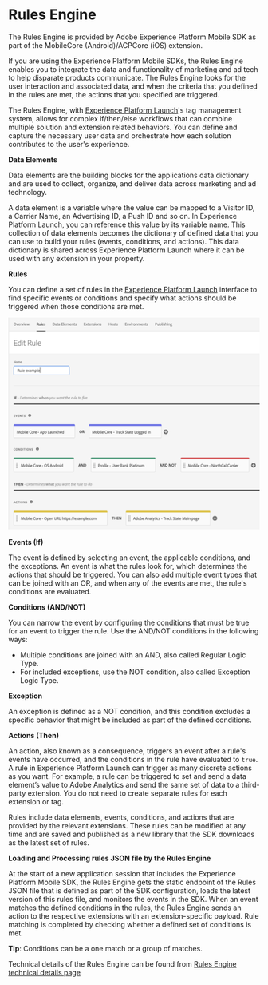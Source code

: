 # Rules Engine

The Rules Engine is provided by Adobe Experience Platform Mobile SDK as part of the MobileCore (Android)/ACPCore (iOS) extension.

If you are using the Experience Platform Mobile SDKs, the Rules Engine enables you to integrate the data and functionality of marketing and ad tech to help disparate products communicate. The Rules Engine looks for the user interaction and associated data, and when the criteria that you defined in the rules are met, the actions that you specified are triggered.

The Rules Engine, with [Experience Platform Launch](https://launch.adobe.com/)'s tag management system, allows for complex if/then/else workflows that can combine multiple solution and extension related behaviors. You can define and capture the necessary user data and orchestrate how each solution contributes to the user's experience.

**Data Elements** 

Data elements are the building blocks for the applications data dictionary and are used to collect, organize, and deliver data across marketing and ad technology.

A data element is a variable where the value can be mapped to a Visitor ID, a Carrier Name, an Advertising ID, a Push ID and so on. In Experience Platform Launch, you can reference this value by its variable name. This collection of data elements becomes the dictionary of defined data that you can use to build your rules (events, conditions, and actions). This data dictionary is shared across Experience Platform Launch where it can be used with any extension in your property.

**Rules**

You can define a set of rules in the [Experience Platform Launch](https://launch.adobe.com/) interface to find specific events or conditions and specify what actions should be triggered when those conditions are met.

![](Rule_Example.png)

**Events (If)** 

The event is defined by selecting an event, the applicable conditions, and the exceptions. An event is what the rules look for, which determines the actions that should be triggered. You can also add multiple event types that can be joined with an OR, and when any of the events are met, the rule's conditions are evaluated.

**Conditions (AND/NOT)**

You can narrow the event by configuring the conditions that must be true for an event to trigger the rule. Use the AND/NOT conditions in the following ways:

- Multiple conditions are joined with an AND, also called Regular Logic Type. 
- For included exceptions, use the NOT condition, also called Exception Logic Type. 

**Exception** 

An exception is defined as a NOT condition, and this condition excludes a specific behavior that might be included as part of the defined conditions.

**Actions (Then)**

An action, also known as a consequence, triggers an event after a rule's events have occurred, and the conditions in the rule have evaluated to `true`. A rule in Experience Platform Launch can trigger as many discrete actions as you want. For example, a rule can be triggered to set and send a data element’s value to Adobe Analytics and send the same set of data to a third-party extension. You do not need to create separate rules for each extension or tag. 

Rules include data elements, events, conditions, and actions that are provided by the relevant extensions. These rules can be modified at any time and are saved and published as a new library that the SDK downloads as the latest set of rules.

**Loading and Processing rules JSON file by the Rules Engine** 

At the start of a new application session that includes the Experience Platform Mobile SDK, the Rules Engine gets the static endpoint of the Rules JSON file that is defined as part of the SDK configuration, loads the latest version of this rules file, and monitors the events in the SDK. When an event matches the defined conditions in the rules, the Rules Engine sends an action to the respective extensions with an extension-specific payload. Rule matching is completed by checking whether a defined set of conditions is met.

**Tip**: Conditions can be a one match or a group of matches.

Technical details of the Rules Engine can be found from [Rules Engine technical details page](rules-engine-details.md)